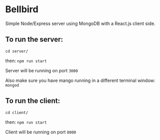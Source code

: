 # Bellbird
Simple Node/Express server using MongoDB with a React.js client side.

## To run the server:
`cd server/`

then: `npm run start`

Server will be running on port `3000`

Also make sure you have mango running in a different terminal window: `mongod`

## To run the client:
`cd client/`

then: `npm run start`

Client will be running on port `8000`
